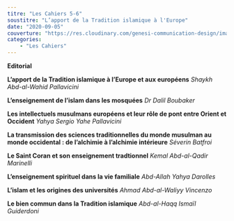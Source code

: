 ```yaml
---
titre: "Les Cahiers 5-6"
soustitre: "L’apport de la Tradition islamique à l'Europe"
date: "2020-09-05"
couverture: "https://res.cloudinary.com/genesi-communication-design/image/upload/v1606125410/ihei/couvertures/c056_a3ax3d.jpg"
categories:
    - "Les Cahiers"
---
```


**Editorial**

**L’apport de la Tradition islamique à l’Europe et aux européens**
*Shaykh Abd-al-Wahid Pallavicini*

**L’enseignement de l’islam dans les mosquées**
*Dr Dalil Boubaker*

**Les intellectuels musulmans européens et leur rôle de pont entre Orient et Occident**
*Yahya Sergio Yahe Pallavicini*

**La transmission des sciences traditionnelles du monde musulman au monde occidental : de l’alchimie à l’alchimie intérieure**
*Séverin Batfroi*

**Le Saint Coran et son enseignement tradtionnel**
*Kemal Abd-al-Qadir Marinelli*

**L’enseignement spirituel dans la vie familiale**
*Abd-Allah Yahya Darolles*

**L’islam et les origines des universités**
*Ahmad Abd-al-Waliyy Vincenzo*

**Le bien commun dans la Tradition islamique**
*Abd-al-Haqq Ismaïl Guiderdoni*